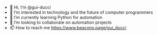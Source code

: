 - 👋 Hi, I’m @gui-ducci
- 👀 I’m interested in technology and the future of computer programmers
- 🌱 I’m currently learning Python for automation
- 💞️ I’m looking to collaborate on automation projects
- 📫 How to reach me https://www.beacons.page/gui_ducci

<!---
gui-verdoodt/gui-verdoodt is a ✨ special ✨ repository because its `README.md` (this file) appears on your GitHub profile.
You can click the Preview link to take a look at your changes.
--->
